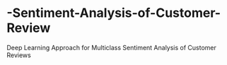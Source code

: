 # -Sentiment-Analysis-of-Customer-Review
Deep Learning Approach for Multiclass Sentiment Analysis of Customer  Reviews
